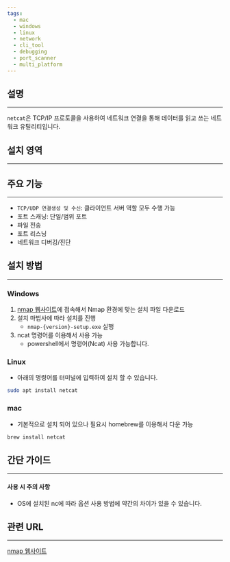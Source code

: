 ```yaml
---
tags:
  - mac
  - windows
  - linux
  - network
  - cli_tool
  - debugging
  - port_scanner
  - multi_platform
---
```

## 설명
---
`netcat`은 TCP/IP 프로토콜을 사용하여 네트워크 연결을 통해 데이터를 읽고 쓰는 네트워크 유틸리티입니다.

## 설치 영역
---


## 주요 기능
---
- `TCP/UDP 연결생성 및 수신`: 클라이언트 서버 역할 모두 수행 가능
- 포트 스캐닝: 단일/범위 포트
- 파일 전송
- 포트 리스닝
- 네트워크 디버깅/진단

## 설치 방법
---
### Windows
1. [nmap 웹사이트](https://nmap.org/)에 접속해서 Nmap 환경에 맞는 설치 파일 다운로드
2. 설치 마법사에 따라 설치를 진행
	- `nmap-{version}-setup.exe` 실행
3. ncat 명령어를 이용해서 사용 가능
	- powershell에서 명령어(Ncat) 사용 가능합니다.

### Linux
- 아래의 명령어를 터미널에 입력하여 설치 할 수 있습니다.
```sh
sudo apt install netcat
```

### mac
- 기본적으로 설치 되어 있으나 필요시 homebrew를 이용해서 다운 가능
```sh
brew install netcat
```

## 간단 가이드
---
#### 사용 시 주의 사항
- OS에 설치된 nc에 따라 옵션 사용 방법에 약간의 차이가 있을 수 있습니다.

## 관련 URL
---
[nmap 웹사이트](https://nmap.org/)